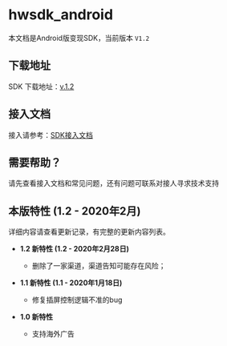 # hwsdk_android

本文档是Android版变现SDK，当前版本 `V1.2`

## 下载地址

SDK 下载地址：[v.1.2](https://github.com/artwl/hwsdk_android/releases/tag/V1.2)

## 接入文档

接入请参考：[SDK接入文档](https://github.com/artwl/hwsdk_android/wiki/V1.0-%E6%8E%A5%E5%85%A5%E6%96%87%E6%A1%A3)

## 需要帮助？

请先查看接入文档和常见问题，还有问题可联系对接人寻求技术支持

## 本版特性 (1.2 - 2020年2月)

详细内容请查看更新记录，有完整的更新内容列表。
- **1.2 新特性 (1.2 - 2020年2月28日)**
  - 删除了一家渠道，渠道告知可能存在风险；

- **1.1 新特性 (1.1 - 2020年1月18日)**
  - 修复插屏控制逻辑不准的bug

- **1.0 新特性**
  - 支持海外广告

